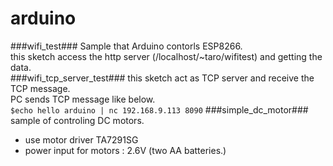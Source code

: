 # arduino
###wifi_test###
Sample that Arduino contorls ESP8266.  
this sketch access the http server (/localhost/~taro/wifitest) and getting the data.  
###wifi_tcp_server_test###
this sketch act as TCP server and receive the TCP message.    
PC sends TCP message like below.  
`$echo hello arduino | nc 192.168.9.113 8090`
###simple_dc_motor###
sample of controling DC motors.  
 - use motor driver TA7291SG
 - power input for motors : 2.6V (two AA batteries.)

